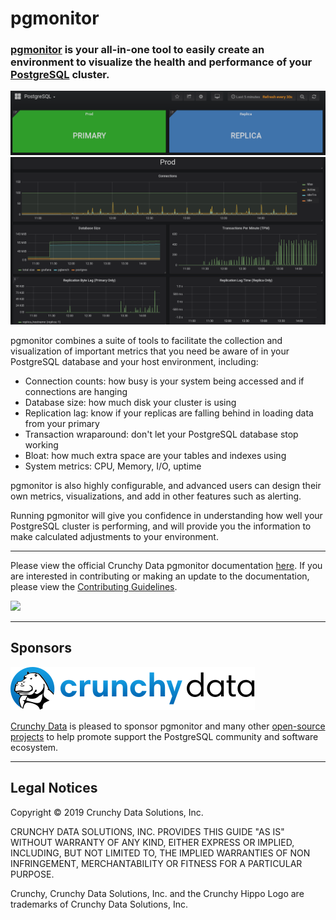 # pgmonitor

### [pgmonitor](https://github.com/CrunchyData/pgmonitor) is your all-in-one tool to easily create an environment to visualize the health and performance of your [PostgreSQL](http://www.postgresql.org/) cluster.

![pgmonitor](hugo/static/images/pgmonitor_top_level.png)
![pgmonitor](hugo/static/images/pgmonitor_pgdetails.png)

pgmonitor combines a suite of tools to facilitate the collection and visualization of important metrics that you need be aware of in your PostgreSQL database and your host environment, including:

- Connection counts: how busy is your system being accessed and if connections are hanging
- Database size: how much disk your cluster is using
- Replication lag: know if your replicas are falling behind in loading data from your primary
- Transaction wraparound: don't let your PostgreSQL database stop working
- Bloat: how much extra space are your tables and indexes using
- System metrics: CPU, Memory, I/O, uptime

pgmonitor is also highly configurable, and advanced users can design their own metrics, visualizations, and add in other features such as alerting.

Running pgmonitor will give you confidence in understanding how well your PostgreSQL cluster is performing, and will provide you the information to make calculated adjustments to your environment.

---

Please view the official Crunchy Data pgmonitor documentation
[here](https://access.crunchydata.com/documentation/pgmonitor/2.2/). If you
are interested in contributing or making an update to the documentation,
please view the
[Contributing Guidelines](https://access.crunchydata.com/documentation/pgmonitor/2.2/contributing/).

[<img src="https://access.crunchydata.com/documentation/pgmonitor/2.2/images/btn.png">](https://access.crunchydata.com/documentation/pgmonitor/2.2/)

---

## Sponsors

![Crunchy Data](hugo/static/images/crunchy_logo.svg)

[Crunchy Data](https://www.crunchydata.com/) is pleased to sponsor pgmonitor and many other [open-source projects](https://github.com/CrunchyData/) to help promote support the PostgreSQL community and software ecosystem.

---

## Legal Notices

Copyright © 2019 Crunchy Data Solutions, Inc.

CRUNCHY DATA SOLUTIONS, INC. PROVIDES THIS GUIDE "AS IS" WITHOUT WARRANTY OF ANY KIND, EITHER EXPRESS OR IMPLIED, INCLUDING, BUT NOT LIMITED TO, THE IMPLIED WARRANTIES OF NON INFRINGEMENT, MERCHANTABILITY OR FITNESS FOR A PARTICULAR PURPOSE.

Crunchy, Crunchy Data Solutions, Inc. and the Crunchy Hippo Logo are trademarks of Crunchy Data Solutions, Inc.

